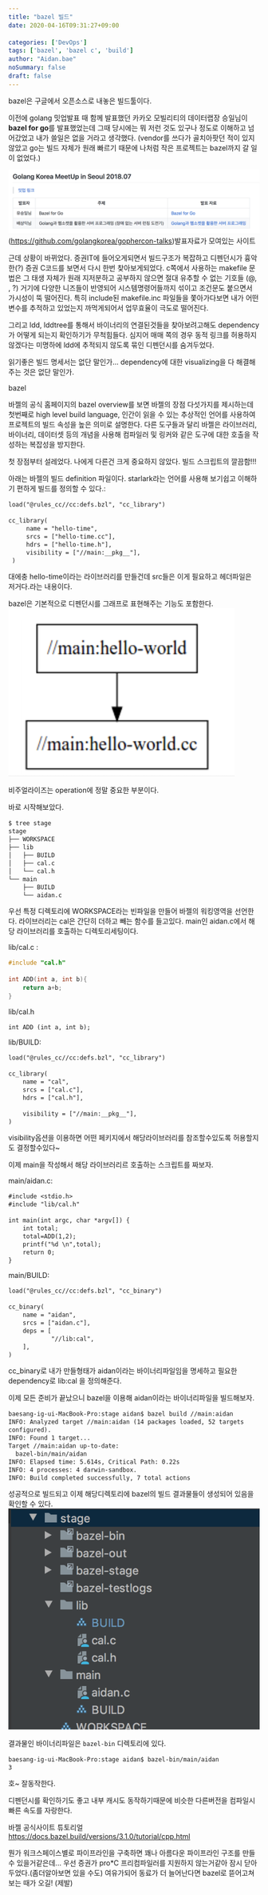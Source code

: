 ```yaml
---
title: "bazel 빌드"
date: 2020-04-16T09:31:27+09:00

categories: ['DevOps']
tags: ['bazel', 'bazel c', 'build']
author: "Aidan.bae"
noSummary: false
draft: false
---
```


bazel은 구글에서 오픈소스로 내놓은 빌드툴이다.

이전에 golang 밋업발표 때 함께 발표했던 카카오 모빌리티의 데이터랩장 승일님이 **bazel for go**를 발표했었는데 그때 당시에는 뭐 저런 것도 있구나 정도로 이해하고 넘어갔었고 내가 쓸일은 없을 거라고 생각했다. (vendor를 쓰다가 골치아팟던 적이 있지 않았고 go는 빌드 자체가 원래 빠르기 때문에 나처럼 작은 프로젝트는 bazel까지 갈 일이 없었다.)

![do](screenshot.png)
(https://github.com/golangkorea/gophercon-talks)발표자료가 모여있는 사이트

근데 상황이 바뀌었다. 증권IT에 들어오게되면서 빌드구조가 복잡하고 디펜던시가 흉악한(?) 증권 C코드를 보면서 다시 한번 찾아보게되었다. c쪽에서 사용하는 makefile 문법은 그 태생 자체가 원래 지저분하고 공부하지 않으면 절대 유추할 수 없는 기호들 (@, \, ?) 거기에 다양한 니즈들이 반영되어 시스템명령어들까지 섞이고 조건문도 붙으면서 가시성이 뚝 떨어진다. 특히 include된 makefile.inc 파일들을 쫓아가다보면 내가 어떤 변수를 추적하고 있었는지 까먹게되어서 업무효율이 극도로 떨어진다.

그리고 ldd, lddtree를 통해서 바이너리의 연결된것들을 찾아보려고해도 dependency가 어떻게 되는지 확인하기가 무척힘들다. 심지어 매매 쪽의 경우 동적 링크를 허용하지 않겠다는 미명하에 ldd에 추적되지 않도록 묶인 디펜던시를 숨겨두었다.

읽기좋은 빌드 명세서는 없단 말인가... dependency에 대한 visualizing을 다 해결해주는 것은 없단 말인가.

bazel

바젤의 공식 홈페이지의 bazel overview를 보면 바젤의 장점 다섯가지를 제시하는데
첫번째로 high level build language, 인간이 읽을 수 있는 추상적인 언어를 사용하여 프로젝트의 빌드 속성을 높은 의미로 설명한다. 다른 도구들과 달리 바젤은 라이브러리, 바이너리, 데이터셋 등의 개념을 사용해 컴파일러 및 링커와 같은 도구에 대한 호출을 작성하는 복잡성을 방지한다.

첫 장점부터 설레었다.
나에게 다른건 크게 중요하지 않았다.
빌드 스크립트의 깔끔함!!!

아래는 바젤의 빌드 definition 파일이다. starlark라는 언어를 사용해 보기쉽고 이해하기 편하게 빌드를 정의할 수 있다.:

```bazel
load("@rules_cc//cc:defs.bzl", "cc_library")

cc_library(
     name = "hello-time",
     srcs = ["hello-time.cc"],
     hdrs = ["hello-time.h"],
     visibility = ["//main:__pkg__"],
 )
```
대에충 hello-time이라는 라이브러리를 만들건데 src들은 이게 필요하고 헤더파일은 저거다.라는 내용이다.

bazel은 기본적으로 디펜던시를 그래프로 표현해주는 기능도 포함한다.
![ho](dependency_graph.png)


비주얼라이즈는 operation에 정말 중요한 부분이다.

바로 시작해보았다.

```
$ tree stage
stage
├── WORKSPACE
├── lib
│   ├── BUILD
│   ├── cal.c
│   └── cal.h
└── main
    ├── BUILD
    └── aidan.c
```
우선 특정 디렉토리에 WORKSPACE라는 빈파일을 만들어 바젤의 워킹영역을 선언한다.
라이브러리는 cal은 간단히 더하고 빼는 함수를 들고있다.
main인 aidan.c에서 해당 라이브러리를 호출하는 디렉토리세팅이다.

lib/cal.c :
```c
#include "cal.h"

int ADD(int a, int b){
    return a+b;
}
```

lib/cal.h
```
int ADD (int a, int b);
```
lib/BUILD:
```
load("@rules_cc//cc:defs.bzl", "cc_library")

cc_library(
    name = "cal",
    srcs = ["cal.c"],
    hdrs = ["cal.h"],

    visibility = ["//main:__pkg__"],
)
```
visibility옵션을 이용하면 어떤 페키지에서 해당라이브러리를 참조할수있도록 허용할지도 결정할수있다~


이제 main을 작성해서 해당 라이브러리르 호출하는 스크립트를 짜보자.  

main/aidan.c:
```
#include <stdio.h>
#include "lib/cal.h"

int main(int argc, char *argv[]) {
    int total;
    total=ADD(1,2);
    printf("%d \n",total);
    return 0;
}
```
main/BUILD:
```
load("@rules_cc//cc:defs.bzl", "cc_binary")

cc_binary(
    name = "aidan",
    srcs = ["aidan.c"],
    deps = [
            "//lib:cal",
    ],
)
```
cc_binary로 내가 만들형태가 aidan이라는 바이너리파일임을 명세하고 필요한 dependency로 lib:cal 을 정의해준다.

이제 모든 준비가 끝났으니 bazel을 이용해 aidan이라는 바이너리파일을 빌드해보자.
```
baesang-ig-ui-MacBook-Pro:stage aidan$ bazel build //main:aidan
INFO: Analyzed target //main:aidan (14 packages loaded, 52 targets configured).
INFO: Found 1 target...
Target //main:aidan up-to-date:
  bazel-bin/main/aidan
INFO: Elapsed time: 5.614s, Critical Path: 0.22s
INFO: 4 processes: 4 darwin-sandbox.
INFO: Build completed successfully, 7 total actions
```

성공적으로 빌드되고 이제 해당디렉토리에 bazel의 빌드 결과물들이 생성되어 있음을 확인할 수 있다.
![result](screenshot_1.png)

결과물인 바이너리파일은 `bazel-bin` 디렉토리에 있다.
```
baesang-ig-ui-MacBook-Pro:stage aidan$ bazel-bin/main/aidan
3
```
호~ 잘동작한다.

디펜던시를 확인하기도 좋고 내부 캐시도 동작하기때문에 비슷한 다른버전을 컴파일시 빠른 속도를 자랑한다.

바젤 공식사이트 튜토리얼
https://docs.bazel.build/versions/3.1.0/tutorial/cpp.html


뭔가 워크스페이스별로 파이프라인을 구축하면 꽤나 아름다운 파이프라인 구조를 만들 수 있을거같은데...
우선 증권가 pro*C 프리컴파일러를 지원하지 않는거같아 잠시 닫아두었다.(좀더알아보면 있을 수도) 여유가되어 동료가 더 늘어난다면 bazel로 뜯어고쳐보는 때가 오길! (제발)

